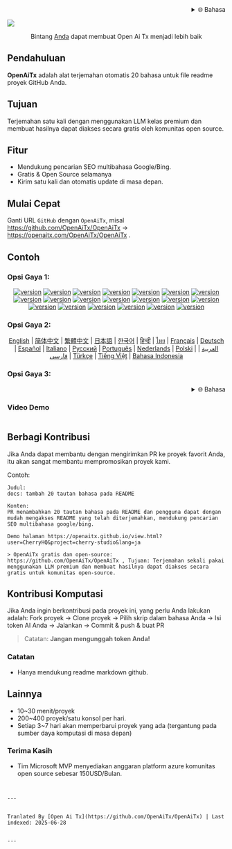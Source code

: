 <div align="right" >
  <details>
    <summary >🌐 Bahasa</summary>
    <div>
      <div align="right">
        <p><a href="https://openaitx.github.io/view.html?user=OpenAiTx&project=OpenAiTx&lang=en">English</a></p>
        <p><a href="https://openaitx.github.io/view.html?user=OpenAiTx&project=OpenAiTx&lang=zh-CN">简体中文</a></p>
        <p><a href="https://openaitx.github.io/view.html?user=OpenAiTx&project=OpenAiTx&lang=zh-TW">繁體中文</a></p>
        <p><a href="https://openaitx.github.io/view.html?user=OpenAiTx&project=OpenAiTx&lang=ja">日本語</a></p>
        <p><a href="https://openaitx.github.io/view.html?user=OpenAiTx&project=OpenAiTx&lang=ko">한국어</a></p>
        <p><a href="https://openaitx.github.io/view.html?user=OpenAiTx&project=OpenAiTx&lang=hi">हिन्दी</a></p>
        <p><a href="https://openaitx.github.io/view.html?user=OpenAiTx&project=OpenAiTx&lang=th">ไทย</a></p>
        <p><a href="https://openaitx.github.io/view.html?user=OpenAiTx&project=OpenAiTx&lang=fr">Français</a></p>
        <p><a href="https://openaitx.github.io/view.html?user=OpenAiTx&project=OpenAiTx&lang=de">Deutsch</a></p>
        <p><a href="https://openaitx.github.io/view.html?user=OpenAiTx&project=OpenAiTx&lang=es">Español</a></p>
        <p><a href="https://openaitx.github.io/view.html?user=OpenAiTx&project=OpenAiTx&lang=it">Itapano</a></p>
        <p><a href="https://openaitx.github.io/view.html?user=OpenAiTx&project=OpenAiTx&lang=ru">Русский</a></p>
        <p><a href="https://openaitx.github.io/view.html?user=OpenAiTx&project=OpenAiTx&lang=pt">Português</a></p>
        <p><a href="https://openaitx.github.io/view.html?user=OpenAiTx&project=OpenAiTx&lang=nl">Nederlands</a></p>
        <p><a href="https://openaitx.github.io/view.html?user=OpenAiTx&project=OpenAiTx&lang=pl">Polski</a></p>
        <p><a href="https://openaitx.github.io/view.html?user=OpenAiTx&project=OpenAiTx&lang=ar">العربية</a></p>
        <p><a href="https://openaitx.github.io/view.html?user=OpenAiTx&project=OpenAiTx&lang=fa">فارسی</a></p>
        <p><a href="https://openaitx.github.io/view.html?user=OpenAiTx&project=OpenAiTx&lang=tr">Türkçe</a></p>
        <p><a href="https://openaitx.github.io/view.html?user=OpenAiTx&project=OpenAiTx&lang=vi">Tiếng Việt</a></p>
        <p><a href="https://openaitx.github.io/view.html?user=OpenAiTx&project=OpenAiTx&lang=id">Bahasa Indonesia</a></p>
      </div>
    </div>
  </details>
</div>

![](https://openaitx.github.io/logo_crop.png)



<div align="center">
 Bintang <a href="https://github.com/OpenAiTx/OpenAiTx">Anda</a>  dapat membuat Open Ai Tx menjadi lebih baik
</div>


## Pendahuluan

**OpenAiTx** adalah alat terjemahan otomatis 20 bahasa untuk file readme proyek GitHub Anda.

## Tujuan

Terjemahan satu kali dengan menggunakan LLM kelas premium dan membuat hasilnya dapat diakses secara gratis oleh komunitas open source.

## Fitur

- Mendukung pencarian SEO multibahasa Google/Bing.
- Gratis & Open Source selamanya 
- Kirim satu kali dan otomatis update di masa depan.   



## Mulai Cepat

Ganti URL `GitHub` dengan `OpenAiTx`, misal https://github.com/OpenAiTx/OpenAiTx → https://openaitx.com/OpenAiTx/OpenAiTx .

## Contoh

### Opsi Gaya 1:

<div style="text-align: center"><p><a href="https://openaitx.github.io/view.html?user=OpenAiTx&project=OpenAiTx&lang=en"><img src="https://img.shields.io/badge/EN-white" alt="version"></a> <a href="https://openaitx.github.io/view.html?user=OpenAiTx&project=OpenAiTx&lang=zh-CN"><img src="https://img.shields.io/badge/简中-white" alt="version"></a> <a href="https://openaitx.github.io/view.html?user=OpenAiTx&project=OpenAiTx&lang=zh-TW"><img src="https://img.shields.io/badge/繁中-white" alt="version"></a> <a href="https://openaitx.github.io/view.html?user=OpenAiTx&project=OpenAiTx&lang=ja"><img src="https://img.shields.io/badge/日本語-white" alt="version"></a> <a href="https://openaitx.github.io/view.html?user=OpenAiTx&project=OpenAiTx&lang=ko"><img src="https://img.shields.io/badge/한국어-white" alt="version"></a> <a href="https://openaitx.github.io/view.html?user=OpenAiTx&project=OpenAiTx&lang=hi"><img src="https://img.shields.io/badge/हिन्दी-white" alt="version"></a> <a href="https://openaitx.github.io/view.html?user=OpenAiTx&project=OpenAiTx&lang=th"><img src="https://img.shields.io/badge/ไทย-white" alt="version"></a> <a href="https://openaitx.github.io/view.html?user=OpenAiTx&project=OpenAiTx&lang=fr"><img src="https://img.shields.io/badge/Français-white" alt="version"></a> <a href="https://openaitx.github.io/view.html?user=OpenAiTx&project=OpenAiTx&lang=de"><img src="https://img.shields.io/badge/Deutsch-white" alt="version"></a> <a href="https://openaitx.github.io/view.html?user=OpenAiTx&project=OpenAiTx&lang=es"><img src="https://img.shields.io/badge/Español-white" alt="version"></a> <a href="https://openaitx.github.io/view.html?user=OpenAiTx&project=OpenAiTx&lang=it"><img src="https://img.shields.io/badge/Italiano-white" alt="version"></a> <a href="https://openaitx.github.io/view.html?user=OpenAiTx&project=OpenAiTx&lang=ru"><img src="https://img.shields.io/badge/Русский-white" alt="version"></a> <a href="https://openaitx.github.io/view.html?user=OpenAiTx&project=OpenAiTx&lang=pt"><img src="https://img.shields.io/badge/Português-white" alt="version"></a> <a href="https://openaitx.github.io/view.html?user=OpenAiTx&project=OpenAiTx&lang=nl"><img src="https://img.shields.io/badge/Nederlands-white" alt="version"></a> <a href="https://openaitx.github.io/view.html?user=OpenAiTx&project=OpenAiTx&lang=pl"><img src="https://img.shields.io/badge/Polski-white" alt="version"></a> <a href="https://openaitx.github.io/view.html?user=OpenAiTx&project=OpenAiTx&lang=ar"><img src="https://img.shields.io/badge/العربية-white" alt="version"></a> <a href="https://openaitx.github.io/view.html?user=OpenAiTx&project=OpenAiTx&lang=fa"><img src="https://img.shields.io/badge/فارسی-white" alt="version"></a> <a href="https://openaitx.github.io/view.html?user=OpenAiTx&project=OpenAiTx&lang=tr"><img src="https://img.shields.io/badge/Türkçe-white" alt="version"></a> <a href="https://openaitx.github.io/view.html?user=OpenAiTx&project=OpenAiTx&lang=vi"><img src="https://img.shields.io/badge/Tiếng Việt-white" alt="version"></a> <a href="https://openaitx.github.io/view.html?user=OpenAiTx&project=OpenAiTx&lang=id"><img src="https://img.shields.io/badge/Bahasa Indonesia-white" alt="version"></a> </p></div>

### Opsi Gaya 2:

<p align="center">
  <a href="https://openaitx.github.io/view.html?user=OpenAiTx&project=OpenAiTx&lang=en">English</a> |
  <a href="https://openaitx.github.io/view.html?user=OpenAiTx&project=OpenAiTx&lang=zh-CN">简体中文</a> |
  <a href="https://openaitx.github.io/view.html?user=OpenAiTx&project=OpenAiTx&lang=zh-TW">繁體中文</a> |
  <a href="https://openaitx.github.io/view.html?user=OpenAiTx&project=OpenAiTx&lang=ja">日本語</a> |
  <a href="https://openaitx.github.io/view.html?user=OpenAiTx&project=OpenAiTx&lang=ko">한국어</a> |
  <a href="https://openaitx.github.io/view.html?user=OpenAiTx&project=OpenAiTx&lang=hi">हिन्दी</a> |
  <a href="https://openaitx.github.io/view.html?user=OpenAiTx&project=OpenAiTx&lang=th">ไทย</a> |
  <a href="https://openaitx.github.io/view.html?user=OpenAiTx&project=OpenAiTx&lang=fr">Français</a> |
  <a href="https://openaitx.github.io/view.html?user=OpenAiTx&project=OpenAiTx&lang=de">Deutsch</a> |
  <a href="https://openaitx.github.io/view.html?user=OpenAiTx&project=OpenAiTx&lang=es">Español</a> |
  <a href="https://openaitx.github.io/view.html?user=OpenAiTx&project=OpenAiTx&lang=it">Italiano</a> |
  <a href="https://openaitx.github.io/view.html?user=OpenAiTx&project=OpenAiTx&lang=ru">Русский</a> |
  <a href="https://openaitx.github.io/view.html?user=OpenAiTx&project=OpenAiTx&lang=pt">Português</a> |
  <a href="https://openaitx.github.io/view.html?user=OpenAiTx&project=OpenAiTx&lang=nl">Nederlands</a> |
  <a href="https://openaitx.github.io/view.html?user=OpenAiTx&project=OpenAiTx&lang=pl">Polski</a> |
  <a href="https://openaitx.github.io/view.html?user=OpenAiTx&project=OpenAiTx&lang=ar">العربية</a> |
  <a href="https://openaitx.github.io/view.html?user=OpenAiTx&project=OpenAiTx&lang=fa">فارسی</a> |
  <a href="https://openaitx.github.io/view.html?user=OpenAiTx&project=OpenAiTx&lang=tr">Türkçe</a> |
  <a href="https://openaitx.github.io/view.html?user=OpenAiTx&project=OpenAiTx&lang=vi">Tiếng Việt</a> |
  <a href="https://openaitx.github.io/view.html?user=OpenAiTx&project=OpenAiTx&lang=id">Bahasa Indonesia</a>
</p>

### Opsi Gaya 3:

<div align="right" >
  <details>
    <summary >🌐 Bahasa</summary>
    <div>
      <div align="right">
        <p><a href="https://openaitx.github.io/view.html?user=OpenAiTx&project=OpenAiTx&lang=en">English</a></p>
        <p><a href="https://openaitx.github.io/view.html?user=OpenAiTx&project=OpenAiTx&lang=zh-CN">简体中文</a></p>
        <p><a href="https://openaitx.github.io/view.html?user=OpenAiTx&project=OpenAiTx&lang=zh-TW">繁體中文</a></p>
```
<p><a href="https://openaitx.github.io/view.html?user=OpenAiTx&project=OpenAiTx&lang=ja">日本語</a></p>
<p><a href="https://openaitx.github.io/view.html?user=OpenAiTx&project=OpenAiTx&lang=ko">한국어</a></p>
<p><a href="https://openaitx.github.io/view.html?user=OpenAiTx&project=OpenAiTx&lang=hi">हिन्दी</a></p>
<p><a href="https://openaitx.github.io/view.html?user=OpenAiTx&project=OpenAiTx&lang=th">ไทย</a></p>
<p><a href="https://openaitx.github.io/view.html?user=OpenAiTx&project=OpenAiTx&lang=fr">Français</a></p>
<p><a href="https://openaitx.github.io/view.html?user=OpenAiTx&project=OpenAiTx&lang=de">Deutsch</a></p>
<p><a href="https://openaitx.github.io/view.html?user=OpenAiTx&project=OpenAiTx&lang=es">Español</a></p>
<p><a href="https://openaitx.github.io/view.html?user=OpenAiTx&project=OpenAiTx&lang=it">Itapano</a></p>
<p><a href="https://openaitx.github.io/view.html?user=OpenAiTx&project=OpenAiTx&lang=ru">Русский</a></p>
<p><a href="https://openaitx.github.io/view.html?user=OpenAiTx&project=OpenAiTx&lang=pt">Português</a></p>
<p><a href="https://openaitx.github.io/view.html?user=OpenAiTx&project=OpenAiTx&lang=nl">Nederlands</a></p>
<p><a href="https://openaitx.github.io/view.html?user=OpenAiTx&project=OpenAiTx&lang=pl">Polski</a></p>
<p><a href="https://openaitx.github.io/view.html?user=OpenAiTx&project=OpenAiTx&lang=ar">العربية</a></p>
<p><a href="https://openaitx.github.io/view.html?user=OpenAiTx&project=OpenAiTx&lang=fa">فارسی</a></p>
<p><a href="https://openaitx.github.io/view.html?user=OpenAiTx&project=OpenAiTx&lang=tr">Türkçe</a></p>
<p><a href="https://openaitx.github.io/view.html?user=OpenAiTx&project=OpenAiTx&lang=vi">Tiếng Việt</a></p>
<p><a href="https://openaitx.github.io/view.html?user=OpenAiTx&project=OpenAiTx&lang=id">Bahasa Indonesia</a></p>
</div>
</div>
</details>
</div>


### Video Demo

<a href="https://github.com/user-attachments/assets/a1370023-8924-4d40-9f18-979a334e934d"> 
<img src="https://github.com/user-attachments/assets/f99e18aa-d943-4a88-a40e-2642952e9695"  alt="">
</a>



## Berbagi Kontribusi

Jika Anda dapat membantu dengan mengirimkan PR ke proyek favorit Anda, itu akan sangat membantu mempromosikan proyek kami.

Contoh:

```
Judul:
docs: tambah 20 tautan bahasa pada README

Konten:
PR menambahkan 20 tautan bahasa pada README dan pengguna dapat dengan mudah mengakses README yang telah diterjemahkan, mendukung pencarian SEO multibahasa google/bing.

Demo halaman https://openaitx.github.io/view.html?user=CherryHQ&project=cherry-studio&lang=ja

> OpenAiTx gratis dan open-source: https://github.com/OpenAiTx/OpenAiTx , Tujuan: Terjemahan sekali pakai menggunakan LLM premium dan membuat hasilnya dapat diakses secara gratis untuk komunitas open-source.
```



## Kontribusi Komputasi

Jika Anda ingin berkontribusi pada proyek ini, yang perlu Anda lakukan adalah:
Fork proyek → Clone proyek → Pilih skrip dalam bahasa Anda → Isi token AI Anda → Jalankan → Commit & push & buat PR

> Catatan: **Jangan mengunggah token Anda!**

### Catatan

- Hanya mendukung readme markdown github.

## Lainnya

- 10~30 menit/proyek
- 200~400 proyek/satu konsol per hari.
- Setiap 3~7 hari akan memperbarui proyek yang ada (tergantung pada sumber daya komputasi di masa depan)


### Terima Kasih

- Tim Microsoft MVP menyediakan anggaran platform azure komunitas open source sebesar 150USD/Bulan.
```

---

Tranlated By [Open Ai Tx](https://github.com/OpenAiTx/OpenAiTx) | Last indexed: 2025-06-28

---
